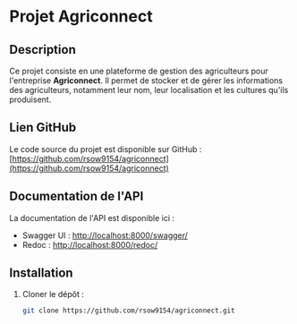 # Projet Agriconnect

## Description
Ce projet consiste en une plateforme de gestion des agriculteurs pour l'entreprise **Agriconnect**. Il permet de stocker et de gérer les informations des agriculteurs, notamment leur nom, leur localisation et les cultures qu'ils produisent.

## Lien GitHub
Le code source du projet est disponible sur GitHub :  
[https://github.com/rsow9154/agriconnect](https://github.com/rsow9154/agriconnect)

## Documentation de l'API
La documentation de l'API est disponible ici :  
- Swagger UI : [http://localhost:8000/swagger/](http://localhost:8000/swagger/)  
- Redoc : [http://localhost:8000/redoc/](http://localhost:8000/redoc/)

## Installation
1. Cloner le dépôt :
   ```bash
   git clone https://github.com/rsow9154/agriconnect.git